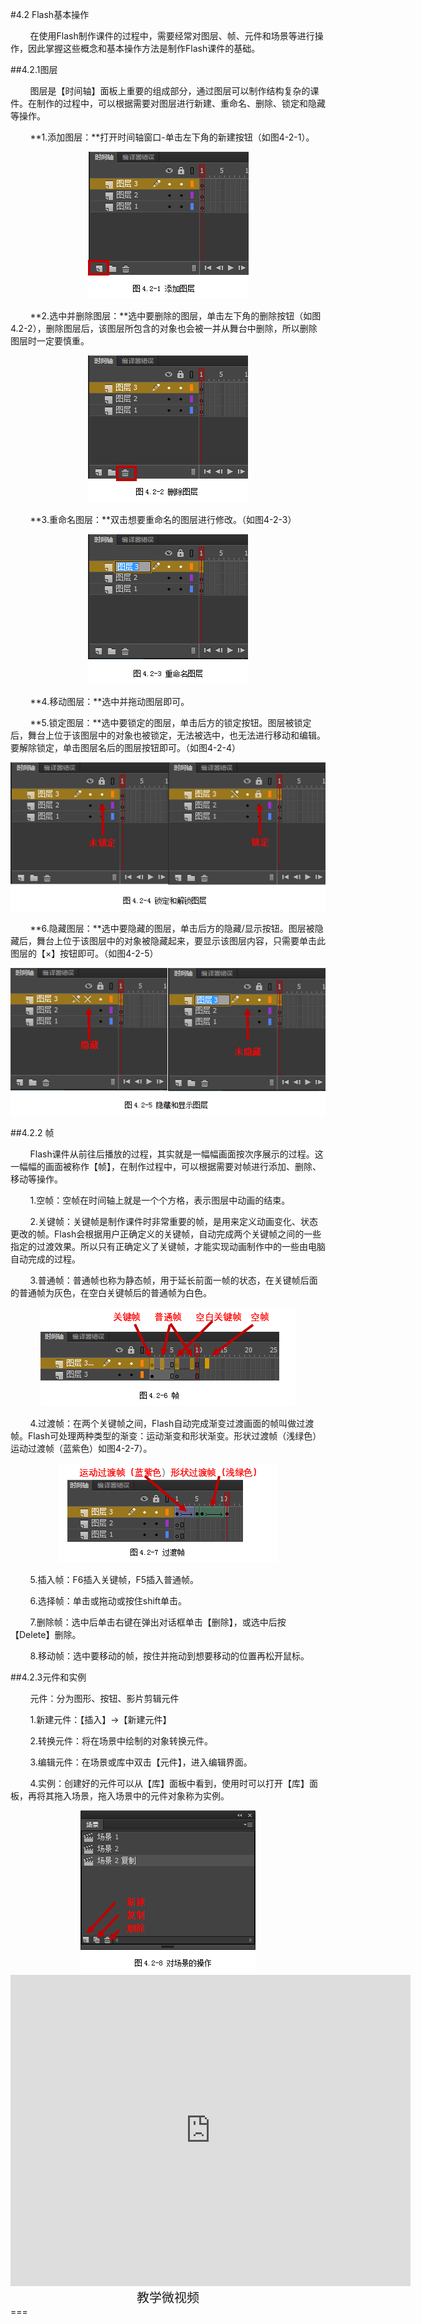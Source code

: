 #4.2 Flash基本操作

&nbsp;&nbsp;&nbsp;&nbsp;&nbsp;&nbsp;&nbsp;&nbsp;在使用Flash制作课件的过程中，需要经常对图层、帧、元件和场景等进行操作，因此掌握这些概念和基本操作方法是制作Flash课件的基础。

##4.2.1图层

&nbsp;&nbsp;&nbsp;&nbsp;&nbsp;&nbsp;&nbsp;&nbsp;图层是【时间轴】面板上重要的组成部分，通过图层可以制作结构复杂的课件。在制作的过程中，可以根据需要对图层进行新建、重命名、删除、锁定和隐藏等操作。

&nbsp;&nbsp;&nbsp;&nbsp;&nbsp;&nbsp;&nbsp;&nbsp;**1.添加图层：**打开时间轴窗口-单击左下角的新建按钮（如图4-2-1）。

<div align="center"><img src="/assets/4-2-1.png"></div>

&nbsp;&nbsp;&nbsp;&nbsp;&nbsp;&nbsp;&nbsp;&nbsp;**2.选中并删除图层：**选中要删除的图层，单击左下角的删除按钮（如图4.2-2），删除图层后，该图层所包含的对象也会被一并从舞台中删除，所以删除图层时一定要慎重。

<div align="center"><img src="/assets/4-2-2.png"></div>

&nbsp;&nbsp;&nbsp;&nbsp;&nbsp;&nbsp;&nbsp;&nbsp;**3.重命名图层：**双击想要重命名的图层进行修改。（如图4-2-3）

<div align="center"><img src="/assets/4-2-3.png"></div>
 
&nbsp;&nbsp;&nbsp;&nbsp;&nbsp;&nbsp;&nbsp;&nbsp;**4.移动图层：**选中并拖动图层即可。

&nbsp;&nbsp;&nbsp;&nbsp;&nbsp;&nbsp;&nbsp;&nbsp;**5.锁定图层：**选中要锁定的图层，单击后方的锁定按钮。图层被锁定后，舞台上位于该图层中的对象也被锁定，无法被选中，也无法进行移动和编辑。要解除锁定，单击图层名后的图层按钮即可。（如图4-2-4）

<div align="center"><img src="/assets/4-2-4.png"></div>
 
&nbsp;&nbsp;&nbsp;&nbsp;&nbsp;&nbsp;&nbsp;&nbsp;**6.隐藏图层：**选中要隐藏的图层，单击后方的隐藏/显示按钮。图层被隐藏后，舞台上位于该图层中的对象被隐藏起来，要显示该图层内容，只需要单击此图层的【×】按钮即可。（如图4-2-5）

<div align="center"><img src="/assets/4-2-5.png"></div>
 
##4.2.2 帧

&nbsp;&nbsp;&nbsp;&nbsp;&nbsp;&nbsp;&nbsp;&nbsp;Flash课件从前往后播放的过程，其实就是一幅幅画面按次序展示的过程。这一幅幅的画面被称作【帧】，在制作过程中，可以根据需要对帧进行添加、删除、移动等操作。

&nbsp;&nbsp;&nbsp;&nbsp;&nbsp;&nbsp;&nbsp;&nbsp;1.空帧：空帧在时间轴上就是一个个方格，表示图层中动画的结束。

&nbsp;&nbsp;&nbsp;&nbsp;&nbsp;&nbsp;&nbsp;&nbsp;2.关键帧：关键帧是制作课件时非常重要的帧，是用来定义动画变化、状态更改的帧。Flash会根据用户正确定义的关键帧，自动完成两个关键帧之间的一些指定的过渡效果。所以只有正确定义了关键帧，才能实现动画制作中的一些由电脑自动完成的过程。

&nbsp;&nbsp;&nbsp;&nbsp;&nbsp;&nbsp;&nbsp;&nbsp;3.普通帧：普通帧也称为静态帧，用于延长前面一帧的状态，在关键帧后面的普通帧为灰色，在空白关键帧后的普通帧为白色。

<div align="center"><img src="/assets/4-2-6.png"></div>

&nbsp;&nbsp;&nbsp;&nbsp;&nbsp;&nbsp;&nbsp;&nbsp;4.过渡帧：在两个关键帧之间，Flash自动完成渐变过渡画面的帧叫做过渡帧。Flash可处理两种类型的渐变：运动渐变和形状渐变。形状过渡帧（浅绿色）运动过渡帧（蓝紫色）如图4-2-7）。

<div align="center"><img src="/assets/4-2-7.png"></div>

&nbsp;&nbsp;&nbsp;&nbsp;&nbsp;&nbsp;&nbsp;&nbsp;5.插入帧：F6插入关键帧，F5插入普通帧。

&nbsp;&nbsp;&nbsp;&nbsp;&nbsp;&nbsp;&nbsp;&nbsp;6.选择帧：单击或拖动或按住shift单击。

&nbsp;&nbsp;&nbsp;&nbsp;&nbsp;&nbsp;&nbsp;&nbsp;7.删除帧：选中后单击右键在弹出对话框单击【删除】，或选中后按【Delete】删除。

&nbsp;&nbsp;&nbsp;&nbsp;&nbsp;&nbsp;&nbsp;&nbsp;8.移动帧：选中要移动的帧，按住并拖动到想要移动的位置再松开鼠标。

##4.2.3元件和实例

&nbsp;&nbsp;&nbsp;&nbsp;&nbsp;&nbsp;&nbsp;&nbsp;元件：分为图形、按钮、影片剪辑元件

&nbsp;&nbsp;&nbsp;&nbsp;&nbsp;&nbsp;&nbsp;&nbsp;1.新建元件：【插入】→【新建元件】

&nbsp;&nbsp;&nbsp;&nbsp;&nbsp;&nbsp;&nbsp;&nbsp;2.转换元件：将在场景中绘制的对象转换元件。

&nbsp;&nbsp;&nbsp;&nbsp;&nbsp;&nbsp;&nbsp;&nbsp;3.编辑元件：在场景或库中双击【元件】，进入编辑界面。

&nbsp;&nbsp;&nbsp;&nbsp;&nbsp;&nbsp;&nbsp;&nbsp;4.实例：创建好的元件可以从【库】面板中看到，使用时可以打开【库】面板，再将其拖入场景，拖入场景中的元件对象称为实例。

<div align="center"><img src="/assets/4-2-8.png"></div>

<div align="center"><iframe frameborder="0" width="640" height="498" src="https://v.qq.com/iframe/player.html?vid=b0534p11xwp&tiny=0&auto=0" allowfullscreen></iframe></div>
<div align="center"><span style="font-size:20px">教学微视频</span></div>
===
